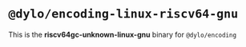 # `@dylo/encoding-linux-riscv64-gnu`

This is the **riscv64gc-unknown-linux-gnu** binary for `@dylo/encoding`
